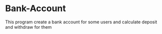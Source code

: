 # Bank-Account
This program create a bank account for some users and calculate deposit and withdraw for them
